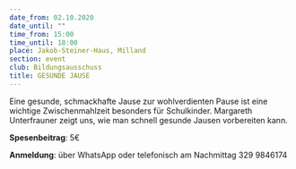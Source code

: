 ```yaml
---
date_from: 02.10.2020
date_until: ""
time_from: 15:00
time_until: 18:00
place: Jakob-Steiner-Haus, Milland
section: event
club: Bildungsausschuss
title: GESUNDE JAUSE
---
```

Eine gesunde, schmackhafte Jause zur wohlverdienten Pause ist eine wichtige Zwischenmahlzeit besonders für Schulkinder. Margareth Unterfrauner zeigt uns, wie man schnell gesunde Jausen vorbereiten kann.



**Spesenbeitrag**: 5€

**Anmeldung**: über WhatsApp oder telefonisch am Nachmittag 329 9846174